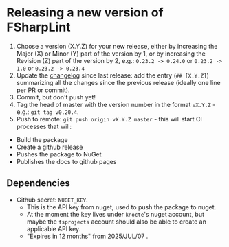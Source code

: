 # Releasing a new version of FSharpLint

1. Choose a version (X.Y.Z) for your new release, either by increasing the Major (X) or Minor (Y) part of the version by 1, or by increasing the
Revision (Z) part of the version by 2, e.g.: `0.23.2 -> 0.24.0` or `0.23.2 -> 1.0` or `0.23.2 -> 0.23.4`
2. Update the [changelog](CHANGELOG.md) since last release: add the entry (`## [X.Y.Z]`) summarizing all the changes since the previous release
(ideally one line per PR or commit).
3. Commit, but don't push yet!
4. Tag the head of master with the version number in the format `vX.Y.Z` - e.g.: `git tag v0.20.4`.
5. Push to remote: `git push origin vX.Y.Z master` - this will start CI processes that will:
* Build the package
* Create a github release
* Pushes the package to NuGet
* Publishes the docs to github pages

## Dependencies

* Github secret: `NUGET_KEY`.
  * This is the API key from nuget, used to push the package to nuget.
  * At the moment the key lives under `knocte`'s nuget account, but maybe the `fsprojects` account should also be able to create an applicable API key.
  * "Expires in 12 months" from 2025/JUL/07 .
